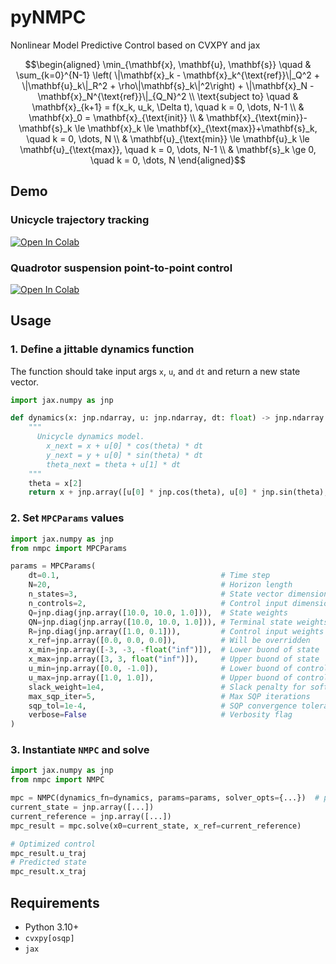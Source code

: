 # pyNMPC
Nonlinear Model Predictive Control based on CVXPY and jax

```math
\begin{aligned}
\min_{\mathbf{x}, \mathbf{u}, \mathbf{s}} \quad & \sum_{k=0}^{N-1} \left( \|\mathbf{x}_k - \mathbf{x}_k^{\text{ref}}\|_Q^2 + \|\mathbf{u}_k\|_R^2 + \rho\|\mathbf{s}_k\|^2\right) + \|\mathbf{x}_N - \mathbf{x}_N^{\text{ref}}\|_{Q_N}^2 \\
\text{subject to} \quad & \mathbf{x}_{k+1} = f(x_k, u_k, \Delta t), \quad k = 0, \dots, N-1 \\
& \mathbf{x}_0 = \mathbf{x}_{\text{init}} \\
& \mathbf{x}_{\text{min}}-\mathbf{s}_k \le \mathbf{x}_k \le \mathbf{x}_{\text{max}}+\mathbf{s}_k, \quad k = 0, \dots, N \\
& \mathbf{u}_{\text{min}} \le \mathbf{u}_k \le \mathbf{u}_{\text{max}}, \quad k = 0, \dots, N-1 \\
& \mathbf{s}_k \ge 0, \quad k = 0, \dots, N
\end{aligned}
```

## Demo
### Unicycle trajectory tracking
[![Open In Colab](https://colab.research.google.com/assets/colab-badge.svg)](https://colab.research.google.com/github/shaoanlu/pyNMPC/blob/main/examples/unicycle.ipynb)

### Quadrotor suspension point-to-point control
[![Open In Colab](https://colab.research.google.com/assets/colab-badge.svg)](https://colab.research.google.com/github/shaoanlu/pyNMPC/blob/main/examples/quadrotor_suspension.ipynb)

## Usage
### 1. Define a jittable dynamics function
The function should take input args `x`, `u`, and `dt` and return a new state vector.
```python
import jax.numpy as jnp

def dynamics(x: jnp.ndarray, u: jnp.ndarray, dt: float) -> jnp.ndarray:
    """
      Unicycle dynamics model.
        x_next = x + u[0] * cos(theta) * dt
        y_next = y + u[0] * sin(theta) * dt
        theta_next = theta + u[1] * dt
    """
    theta = x[2]
    return x + jnp.array([u[0] * jnp.cos(theta), u[0] * jnp.sin(theta), u[1]]) * dt
```

### 2. Set `MPCParams` values
```python
import jax.numpy as jnp
from nmpc import MPCParams

params = MPCParams(
    dt=0.1,                                    # Time step
    N=20,                                      # Horizon length
    n_states=3,                                # State vector dimension
    n_controls=2,                              # Control input dimension
    Q=jnp.diag(jnp.array([10.0, 10.0, 1.0])),  # State weights
    QN=jnp.diag(jnp.array([10.0, 10.0, 1.0])), # Terminal state weights
    R=jnp.diag(jnp.array([1.0, 0.1])),         # Control input weights
    x_ref=jnp.array([0.0, 0.0, 0.0]),          # Will be overridden
    x_min=jnp.array([-3, -3, -float("inf")]),  # Lower buond of state
    x_max=jnp.array([3, 3, float("inf")]),     # Upper buond of state
    u_min=jnp.array([0.0, -1.0]),              # Lower buond of control input
    u_max=jnp.array([1.0, 1.0]),               # Upper buond of control input
    slack_weight=1e4,                          # Slack penalty for soft state constraints
    max_sqp_iter=5,                            # Max SQP iterations
    sqp_tol=1e-4,                              # SQP convergence tolerance
    verbose=False                              # Verbosity flag
)
```

### 3. Instantiate `NMPC` and solve
```python
import jax.numpy as jnp
from nmpc import NMPC

mpc = NMPC(dynamics_fn=dynamics, params=params, solver_opts={...})  # pass dynamics and parameter
current_state = jnp.array([...])
current_reference = jnp.array([...])
mpc_result = mpc.solve(x0=current_state, x_ref=current_reference)

# Optimized control
mpc_result.u_traj
# Predicted state
mpc_result.x_traj
```

## Requirements
- Python 3.10+
- `cvxpy[osqp]`
- `jax`
